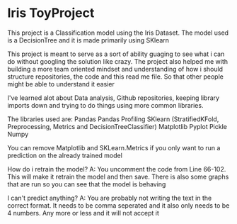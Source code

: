 # Iris ToyProject
This project is a Classification model using the Iris Dataset. The model used is a DecisionTree and it is made primarily using SKlearn


This project is meant to serve as a sort of ability guaging to see what i can do without googling the solution like crazy.
The project also helped me with building a more team oriented mindset and understanding of how i should structure repositories, the code and this read me file. So that other people might be able to understand it easier

I've learned alot about Data analysis, Github repositories, keeping library imports down and trying to do things using more common libraries.

The libraries used are:
Pandas
Pandas Profiling
SKlearn (StratifiedKFold, Preprocessing, Metrics and DecisionTreeClassifier)
Matplotlib Pyplot
Pickle
Numpy

You can remove Matplotlib and SKLearn.Metrics if you only want to run a prediction on the already trained model

How do i retrain the model?
A: You uncomment the code from Line 66-102. This will make it retrain the model and then save. There is also some graphs that are run so you can see that the model is behaving

I can't predict anything?
A: You are probably not writing the text in the correct format. It needs to be comma seperated and it also only needs to be 4 numbers. Any more or less and it will not accept it
